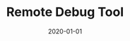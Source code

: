 ---
title: Remote Debug Tool
date: 2020-01-01
images: []
tags: ["golang"]
summary: "A generic remote debug solution"
---
